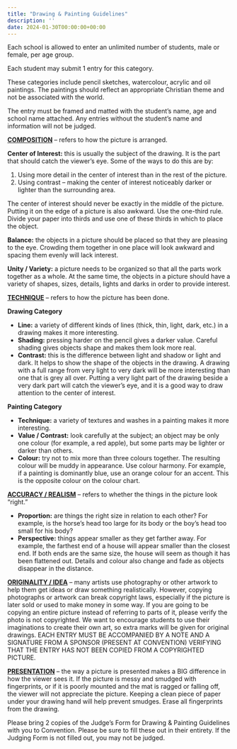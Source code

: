 ```yaml
---
title: "Drawing & Painting Guidelines"
description: ''
date: 2024-01-30T00:00:00+00:00
---
```


Each school is allowed to enter an unlimited number of students, male or female, per age group.

Each student may submit 1 entry for this category.

These categories include pencil sketches, watercolour, acrylic and oil paintings. The paintings should reflect an appropriate Christian theme and not be associated with the world.

The entry must be framed and matted with the student’s name, age and school name attached. Any entries without the student’s name and information will not be judged.

**<u>COMPOSITION</u>** – refers to how the picture is arranged.

**Center of Interest:** this is usually the subject of the drawing. It is the part that should catch the viewer’s eye. Some of the ways to do this are by:

1. Using more detail in the center of interest than in the rest of the picture.
2. Using contrast – making the center of interest noticeably darker or lighter than the surrounding area.

The center of interest should never be exactly in the middle of the picture. Putting it on the edge of a picture is also awkward. Use the one-third rule. Divide your paper into thirds and use one of these thirds in which to place the object.

**Balance:** the objects in a picture should be placed so that they are pleasing to the eye. Crowding them together in one place will look awkward and spacing them evenly will lack interest.

**Unity / Variety:** a picture needs to be organized so that all the parts work together as a whole. At the same time, the objects in a picture should have a variety of shapes, sizes, details, lights and darks in order to provide interest.

**<u>TECHNIQUE</u>** – refers to how the picture has been done.

**Drawing Category**

* **Line:** a variety of different kinds of lines (thick, thin, light, dark, etc.) in a drawing makes it more interesting.
* **Shading:** pressing harder on the pencil gives a darker value. Careful shading gives objects shape and makes them look more real.
* **Contrast:** this is the difference between light and shadow or light and dark. It helps to show the shape of the objects in the drawing. A drawing with a full range from very light to very dark will be more interesting than one that is grey all over. Putting a very light part of the drawing beside a very dark part will catch the viewer’s eye, and it is a good way to draw attention to the center of interest.

**Painting Category**

* **Technique:** a variety of textures and washes in a painting makes it more interesting.
* **Value / Contrast:** look carefully at the subject; an object may be only one colour (for example, a red apple), but some parts may be lighter or darker than others.
* **Colour:** try not to mix more than three colours together. The resulting colour will be muddy in appearance. Use colour harmony. For example, if a painting is dominantly blue, use an orange colour for an accent. This is the opposite colour on the colour chart.

**<u>ACCURACY / REALISM</u>** – refers to whether the things in the picture look “right.”

* **Proportion:** are things the right size in relation to each other? For example, is the horse’s head too large for its body or the boy’s head too small for his body?
* **Perspective:** things appear smaller as they get farther away. For example, the farthest
end of a house will appear smaller than the closest end. If both ends are the same size,
the house will seem as though it has been flattened out. Details and colour also change
and fade as objects disappear in the distance.

**<u>ORIGINALITY / IDEA</u>** – many artists use photography or other artwork to help them get ideas or draw something realistically. However, copying photographs or artwork can break copyright laws, especially if the picture is later sold or used to make money in some way. If you are going to be copying an entire picture instead of referring to parts of it, please verify the photo is not copyrighted. We want to encourage students to use their imaginations to create their own art, so extra marks will be given for original drawings. EACH ENTRY MUST BE ACCOMPANIED BY A NOTE AND A SIGNATURE FROM A SPONSOR (PRESENT AT CONVENTION) VERIFYING THAT THE ENTRY HAS NOT BEEN COPIED FROM A COPYRIGHTED PICTURE.

**<u>PRESENTATION</u>** – the way a picture is presented makes a BIG difference in how the viewer sees it. If the picture is messy and smudged with fingerprints, or if it is poorly mounted and the mat is ragged or falling off, the viewer will not appreciate the picture. Keeping a clean piece of paper under your drawing hand will help prevent smudges. Erase all fingerprints from the drawing.

Please bring 2 copies of the Judge’s Form for Drawing & Painting Guidelines with you to Convention. Please be sure to fill these out in their entirety. If the Judging Form is not filled out, you may not be judged.